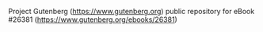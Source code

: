 Project Gutenberg (https://www.gutenberg.org) public repository for eBook #26381 (https://www.gutenberg.org/ebooks/26381)

